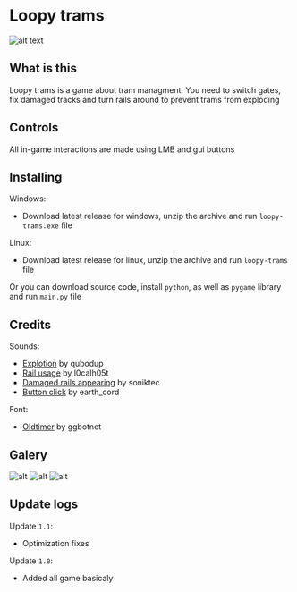 # Loopy trams
![alt text](https://cdn.imgchest.com/files/yd5ceg9o9n4.png)

## What is this
Loopy trams is a game about tram managment. You need to switch gates, fix damaged tracks and turn rails around to prevent trams from exploding

## Controls
All in-game interactions are made using LMB and gui buttons

## Installing
Windows:
- Download latest release for windows, unzip the archive and run `loopy-trams.exe` file

Linux:
- Download latest release for linux, unzip the archive and run `loopy-trams` file

Or you can download source code, install `python`, as well as `pygame` library and run `main.py` file

## Credits
Sounds:
- [Explotion](https://freesound.org/people/qubodup/sounds/812593/) by qubodup
- [Rail usage](https://freesound.org/people/l0calh05t/sounds/19021/) by l0calh05t
- [Damaged rails appearing](https://freesound.org/people/soniktec/sounds/164265/?) by soniktec
- [Button click](https://freesound.org/people/earth_cord/sounds/635915/?) by earth_cord

Font:
- [Oldtimer](https://fonts-online.ru/fonts/oldtimer) by ggbotnet

## Galery
![alt](https://cdn.imgchest.com/files/4gdcxow8wx4.png)
![alt](https://cdn.imgchest.com/files/yvdcwgz8zzy.png)
![alt](https://cdn.imgchest.com/files/4jdcv32m2e4.png)

## Update logs
Update `1.1`:
- Optimization fixes

Update `1.0`:
- Added all game basicaly
